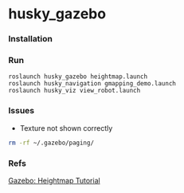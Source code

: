 husky_gazebo
=====

### Installation

### Run
```
roslaunch husky_gazebo heightmap.launch
roslaunch husky_navigation gmapping_demo.launch
roslaunch husky_viz view_robot.launch
```

### Issues
* Texture not shown correctly
```bash
rm -rf ~/.gazebo/paging/
```

### Refs
[Gazebo: Heightmap Tutorial](https://vimeo.com/58409707)
